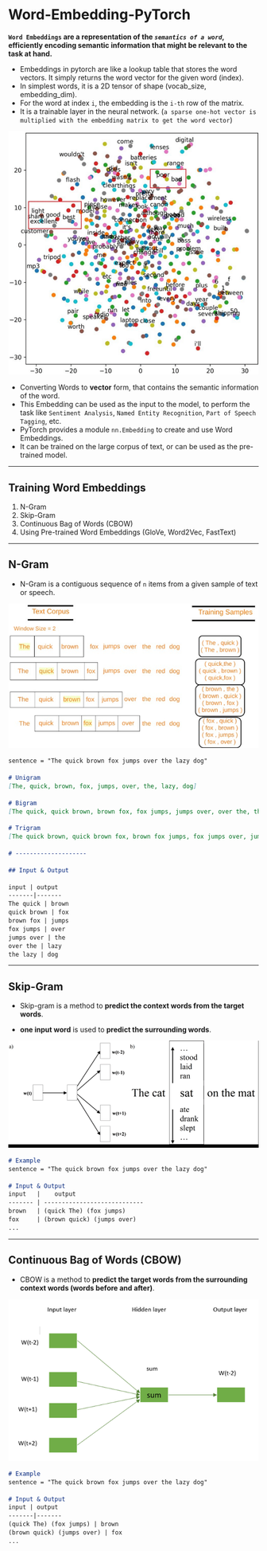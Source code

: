 # Word-Embedding-PyTorch

**`Word Embeddings` are a representation of the *`semantics of a word`*, efficiently encoding semantic information that might be relevant to the task at hand.**

- Embeddings in pytorch are like a lookup table that stores the word vectors. It simply returns the word vector for the given word (index).
- In simplest words, it is a 2D tensor of shape (vocab_size, embedding_dim).
- For the word at index `i`, the embedding is the `i-th` row of the matrix.
- It is a trainable layer in the neural network. (`a sparse one-hot vector is multiplied with the embedding matrix to get the word vector`)

![Word Embedding](./assets/Visualization-of-the-word-embedding-space.png)

- Converting Words to **vector** form, that contains the semantic information of the word.
- This Embedding can be used as the input to the model, to perform the task like `Sentiment Analysis`, `Named Entity Recognition`, `Part of Speech Tagging`, etc.
- PyTorch provides a module `nn.Embedding` to create and use Word Embeddings.
- It can be trained on the large corpus of text, or can be used as the pre-trained model.

---

## Training Word Embeddings

1. N-Gram
2. Skip-Gram
3. Continuous Bag of Words (CBOW)
4. Using Pre-trained Word Embeddings (GloVe, Word2Vec, FastText)

---

## N-Gram

- N-Gram is a contiguous sequence of `n` items from a given sample of text or speech.

![N-Gram](./assets/n-gram.jpg)
```markdown
sentence = "The quick brown fox jumps over the lazy dog"

# Unigram
[The, quick, brown, fox, jumps, over, the, lazy, dog]

# Bigram
[The quick, quick brown, brown fox, fox jumps, jumps over, over the, the lazy, lazy dog]

# Trigram
[The quick brown, quick brown fox, brown fox jumps, fox jumps over, jumps over the, over the lazy, the lazy dog]

# --------------------

## Input & Output

input | output
-------|-------
The quick | brown
quick brown | fox
brown fox | jumps
fox jumps | over
jumps over | the
over the | lazy
the lazy | dog
```

---

## Skip-Gram

- Skip-gram is a method to **predict the context words from the target words**.

- **one input word** is used to **predict the surrounding words**.

![Skip-Gram](./assets/skip-gram.png)

```markdown
# Example
sentence = "The quick brown fox jumps over the lazy dog"

# Input & Output
input   |    output
------- | ----------------------------
brown   | (quick The) (fox jumps)
fox     | (brown quick) (jumps over)
...
```

---

## Continuous Bag of Words (CBOW)

- CBOW is a method to **predict the target words from the surrounding context words (words before and after)**.

![CBOW](./assets/continuous-bag-of-words.png)

```markdown
# Example
sentence = "The quick brown fox jumps over the lazy dog"

# Input & Output
input | output
-------|-------
(quick The) (fox jumps) | brown
(brown quick) (jumps over) | fox
...
```
